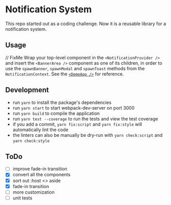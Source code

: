 # Notification System

This repo started out as a coding challenge. Now it is a reusable library for a notification system.

## Usage

// FixMe
Wrap your top-level component in the `<NotificationProvider />` and insert the `<BannerArea />` component as one of its children, in order to use the `spawnBanner`, `spawnModal` and `spawnToast` methods from the `NotificationContext`. See the [`<DemoApp />`](src/demo-app.tsx) for reference.

## Development

* run `yarn` to install the package's dependencies
* run `yarn start` to start webpack-dev-server on port 3000
* run `yarn build` to compile the application
* run `yarn test --coverage` to run the tests and view the test coverage
* if you add a commit, `yarn fix:script` and `yarn fix:style` will automatically lint the code
* the linters can also be manually be dry-run with `yarn check:script` and `yarn check:style`

## ToDo

* [ ] improve fade-in transition
* [X] convert all the components
* [X] sort out :host <> aside
* [X] fade-in transition
* [ ] more customization
* [ ] unit tests
